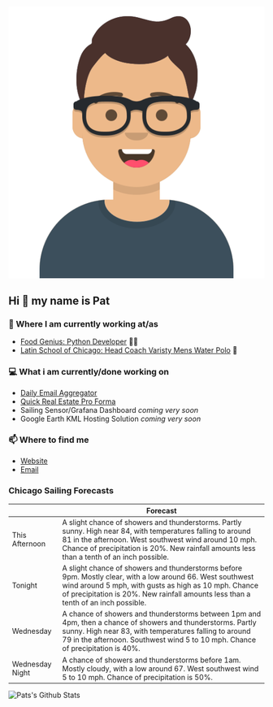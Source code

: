 [![Social banner for p-j-falconer](https://raw.githubusercontent.com/P-J-FALCONER/P-J-FALCONER/master/assets/avataaars.svg)](https://patfalconer.com/)
## Hi :wave: my name is Pat

### 💼 Where I am currently working at/as
- [Food Genius: Python Developer](https://getfoodgenius.com/) 🍔🐍
- [Latin School of Chicago: Head Coach Varisty Mens Water Polo](https://www.latinschool.org/) 🤽


### 💻 What i am currently/done working on
 - [Daily Email Aggregator](https://github.com/P-J-FALCONER/dott_daily_mail)
 - [Quick Real Estate Pro Forma](https://github.com/P-J-FALCONER/henry)
 - Sailing Sensor/Grafana Dashboard *coming very soon*
 - Google Earth KML Hosting Solution *coming very soon*

### 📫 Where to find me
 - [Website](https://patfalconer.com/)
 - [Email](mailto:patrick.j.falconer@gmail.com)


### Chicago Sailing Forecasts
|   | Forecast  |
|---|---|
| This Afternoon | A slight chance of showers and thunderstorms. Partly sunny. High near 84, with temperatures falling to around 81 in the afternoon. West southwest wind around 10 mph. Chance of precipitation is 20%. New rainfall amounts less than a tenth of an inch possible. |
| Tonight | A slight chance of showers and thunderstorms before 9pm. Mostly clear, with a low around 66. West southwest wind around 5 mph, with gusts as high as 10 mph. Chance of precipitation is 20%. New rainfall amounts less than a tenth of an inch possible. |
| Wednesday | A chance of showers and thunderstorms between 1pm and 4pm, then a chance of showers and thunderstorms. Partly sunny. High near 83, with temperatures falling to around 79 in the afternoon. Southwest wind 5 to 10 mph. Chance of precipitation is 40%. |
| Wednesday Night | A chance of showers and thunderstorms before 1am. Mostly cloudy, with a low around 67. West southwest wind 5 to 10 mph. Chance of precipitation is 50%. |

![Pats's Github Stats](https://github-readme-stats.vercel.app/api?username=p-j-falconer&show_icons=true&theme=radical)
